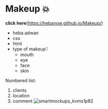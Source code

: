 # Makeup 💥
**click here**(https://hebanow.github.io/Makeup/)
* heba adwan 
* css
* html
* type of makeup❔
  * mouth
  * eye
  * face
  * skin

Numbered list:

  1. clients
  2. location
  3. comment
![smartmockups_kvms1p82](https://user-images.githubusercontent.com/93095734/140613377-2c7c4aea-ac6e-4271-a372-ddc5628b2f6a.jpg)


